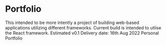 # Portfolio
This intended to be more intently a project of building web-based applications utilizing different frameworks.
Current build is intended to utlise the React framework.
Estimated v0.1 Delivery date: 16th Aug 2022
Personal Portfolio 
